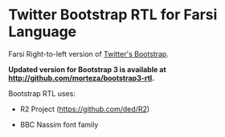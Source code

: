 Twitter Bootstrap RTL for Farsi Language
=====================

Farsi Right-to-left version of [Twitter's Bootstrap](https://github.com/twitter/bootstrap/).

**Updated version for Bootstrap 3 is available at http://github.com/morteza/bootstrap3-rtl.**

Bootstrap RTL uses:

* R2 Project (https://github.com/ded/R2)

* BBC Nassim font family
